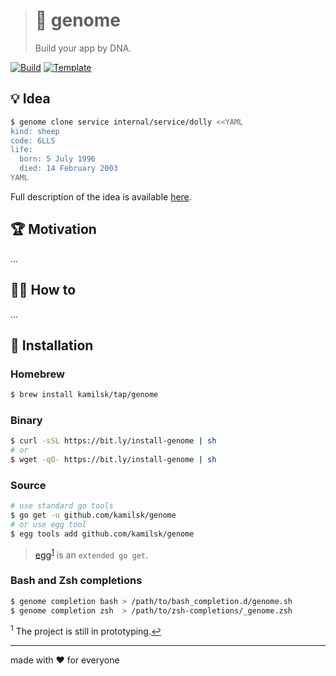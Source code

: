 > # 🧬 genome
>
> Build your app by DNA.

[![Build][build.icon]][build.page]
[![Template][template.icon]][template.page]

## 💡 Idea

```bash
$ genome clone service internal/service/dolly <<YAML
kind: sheep
code: 6LLS
life:
  born: 5 July 1996
  died: 14 February 2003
YAML
```

Full description of the idea is available [here][design.page].

## 🏆 Motivation

...

## 🤼‍♂️ How to

...

## 🧩 Installation

### Homebrew

```bash
$ brew install kamilsk/tap/genome
```

### Binary

```bash
$ curl -sSL https://bit.ly/install-genome | sh
# or
$ wget -qO- https://bit.ly/install-genome | sh
```

### Source

```bash
# use standard go tools
$ go get -u github.com/kamilsk/genome
# or use egg tool
$ egg tools add github.com/kamilsk/genome
```

> [egg][egg.page]<sup id="anchor-egg">[1](#egg)</sup> is an `extended go get`.

### Bash and Zsh completions

```bash
$ genome completion bash > /path/to/bash_completion.d/genome.sh
$ genome completion zsh  > /path/to/zsh-completions/_genome.zsh
```

<sup id="egg">1</sup> The project is still in prototyping.[↩](#anchor-egg)

---

made with ❤️ for everyone

[build.icon]:       https://travis-ci.org/kamilsk/genome.svg?branch=master
[build.page]:       https://travis-ci.org/kamilsk/genome

[design.page]:      https://www.notion.so/octolab/genome-794781effdae4278ac6bc92637cbf74c?r=0b753cbf767346f5a6fd51194829a2f3

[promo.page]:       https://github.com/kamilsk/genome

[template.page]:    https://github.com/octomation/go-tool
[template.icon]:    https://img.shields.io/badge/template-go--tool-blue

[egg.page]:         https://github.com/kamilsk/egg
